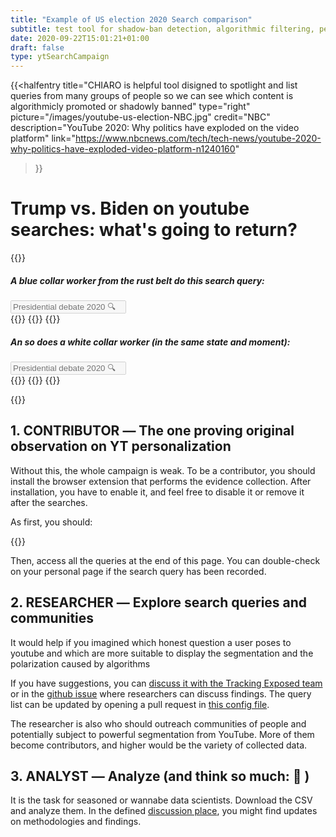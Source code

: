 ```yaml
---
title: "Example of US election 2020 Search comparison"
subtitle: test tool for shadow-ban detection, algorithmic filtering, personalization in searches 
date: 2020-09-22T15:01:21+01:00
draft: false
type: ytSearchCampaign
---
```



{{<halfentry
    title="CHIARO is helpful tool disigned to spotlight and list queries from many groups of people so we can see which content is algorithmicly promoted or shadowly banned"
    type="right"
    picture="/images/youtube-us-election-NBC.jpg"
    credit="NBC"
    description="YouTube 2020: Why politics have exploded on the video platform"
    link="https://www.nbcnews.com/tech/tech-news/youtube-2020-why-politics-have-exploded-video-platform-n1240160"
>}}

# Trump vs. Biden on youtube searches: what's going to return?

{{<colorblock text="Each person gots different results! Collaboratively we can show what happen">}}

<div class="row">
    <div class="col-6" id="leftQuery">
        <div class="search_example">
            <h5>A <i>blue collar</i> worker from the rust belt do this search query:</h5>
            <input class="search_fake_input" type="text" placeholder="Presidential debate 2020 🔍 " disabled>
        </div>
        {{<ytbox thumbnail="https://i.ytimg.com/vi/Irsk6Qhd7Pk/hq720.jpg" description="UX in [EN], picked when: 2 minutes old, views 129139, position 1" duration="4:12" title="Trump, Biden face off in debate filled with interruptions, insults and chaos" producer="CBS This Morning" href="https://www.youtube.com/watch?v=Irsk6Qhd7Pk" >}}
        {{<ytbox thumbnail="https://i.ytimg.com/vi/Ft62ShND99Q/hq720.jpg" description="UX in [EN], picked when: 3 hours old, views 50972, position 2" duration="2:20" title="Trump mocks Biden for wearing a face mask" producer="CBS Evening News" href="https://www.youtube.com/watch?v=Ft62ShND99Q" >}}
        {{<ytbox thumbnail="https://i.ytimg.com/vi/LA6nM_hQ4EU/hq720.jpg" description="UX in [EN], picked when: 3 minutes old, views 75896, position 3" duration="3:19" title="Trump, former Vice President Biden to face off for the first time in Tuesday debate" producer="CBS This Morning" href="https://www.youtube.com/watch?v=LA6nM_hQ4EU" >}}
    </div>
    <div class="col-6" id="rightQuery">
        <div class="search_example">
            <h5>An so does a <i>white collar</i> worker (in the same state and moment):</h5>
            <input class="search_fake_input" type="text" placeholder="Presidential debate 2020 🔍 " disabled>
        </div>
        {{<ytbox thumbnail="https://i.ytimg.com/vi/uyBuDcS23z8/hq720.jpg" description="UX in [EN], picked when: 4 hours old, views 237699, position 1" duration="7:09" title="Joe Biden: President Trump ‘Does Not Want To Face Me Because I Will Beat Him’ | TODAY" producer="TODAY" href="https://www.youtube.com/watch?v=uyBuDcS23z8" >}}
        {{<ytbox thumbnail="https://i.ytimg.com/vi/FiO4ZXgno0M/hq720.jpg" description="UX in [EN], picked when: 3 minutes old, views 446554, position 2" duration="7:13" title="Trump and Biden face off on protests and Black Lives Matter" producer="ABC News" href="https://www.youtube.com/watch?v=FiO4ZXgno0M" >}}
        {{<ytbox thumbnail="https://i.ytimg.com/vi/Irsk6Qhd7Pk/hq720.jpg" description="UX in [EN], picked when: 2 minutes old, views 129139, position 3" duration="4:12" title="Trump, Biden face off in debate filled with interruptions, insults and chaos" producer="CBS This Morning" href="https://www.youtube.com/watch?v=Irsk6Qhd7Pk" >}}
    </div>
</div>

{{<colorblock text="Three ways you participate: contributor, researcher, and analyst">}}

## 1. CONTRIBUTOR ― The one proving original observation on YT personalization

Without this, the whole campaign is weak. To be a contributor, you should install the browser extension that performs the evidence collection. After installation, you have to enable it, and feel free to disable it or remove it after the searches.

As first, you should:

{{<yt-extension>}}

Then, access all the queries at the end of this page. You can double-check on your personal page if the search query has been recorded.

## 2. RESEARCHER ― Explore search queries and communities

It would help if you imagined which honest question a user poses to youtube and which are more suitable to display the segmentation and the polarization caused by algorithms

If you have suggestions, you can [discuss it with the Tracking Exposed team](/about) or in the [github issue](https://github.com/tracking-exposed/yttrex/issues/44) where researchers can discuss findings. The query list can be updated by opening a pull request in [this config file](https://github.com/tracking-exposed/yttrex/blame/master/backend/config/campaigns.json#L2).

The researcher is also who should outreach communities of people and potentially subject to powerful segmentation from YouTube. More of them become contributors, and higher would be the variety of collected data.

## 3. ANALYST ― Analyze (and think so much: 🤯 )

It is the task for seasoned or wannabe data scientists. Download the CSV and analyze them. In the defined [discussion place](https://github.com/tracking-exposed/yttrex/issues/44), you might find updates on methodologies and findings.


<!-- below here is appended content generated by:

    youtube.tracking.exposed/themes/trex/layouts/ytSearchCampaign/single.html
    Which calls
    youtube.tracking.exposed/statis/js/sunnyhack.js
    It calls onload the js function getCampaignQueryStats('experiment')
    As argument takes the campaign name, the variable comes from the URL 
    and thus, from this filename. 
    Then, behind the scene, an API call to 
    /api/v2/queries/<campaignName>
 -->
